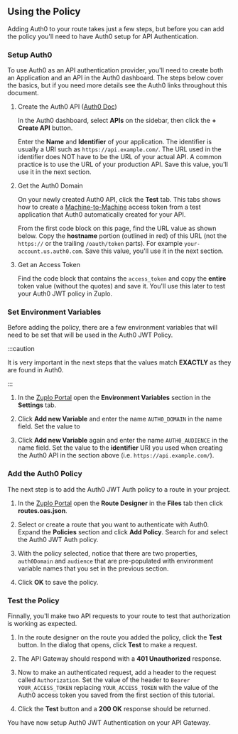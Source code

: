 ## Using the Policy

Adding Auth0 to your route takes just a few steps, but before you can add the
policy you'll need to have Auth0 setup for API Authentication.

### Setup Auth0

To use Auth0 as an API authentication provider, you'll need to create both an
Application and an API in the Auth0 dashboard. The steps below cover the basics,
but if you need more details see the Auth0 links throughout this document.

1. Create the Auth0 API
   ([Auth0 Doc](https://auth0.com/docs/get-started/auth0-overview/set-up-apis))

   In the Auth0 dashboard, select **APIs** on the sidebar, then click the **+
   Create API** button.

   Enter the **Name** and **Identifier** of your application. The identifier is
   usually a URI such as `https://api.example.com/`. The URL used in the
   identifier does NOT have to be the URL of your actual API. A common practice
   is to use the URL of your production API. Save this value, you'll use it in
   the next section.

2. Get the Auth0 Domain

   On your newly created Auth0 API, click the **Test** tab. This tabs shows how
   to create a
   [Machine-to-Machine](https://auth0.com/docs/get-started/authentication-and-authorization-flow/call-your-api-using-the-client-credentials-flow)
   access token from a test application that Auth0 automatically created for
   your API.

   From the first code block on this page, find the URL value as shown below.
   Copy the **hostname** portion (outlined in red) of this URL (not the
   `https://` or the trailing `/oauth/token` parts). For example
   `your-account.us.auth0.com`. Save this value, you'll use it in the next
   section.

   <Screenshot src="https://cdn.zuplo.com/assets/53f91f6d-17c2-469d-9e23-ac3beb9a804b.png" alt="Auth0 Access Token" />

3. Get an Access Token

   Find the code block that contains the `access_token` and copy the **entire**
   token value (without the quotes) and save it. You'll use this later to test
   your Auth0 JWT policy in Zuplo.

   <Screenshot src="https://cdn.zuplo.com/assets/991dbd66-2bb9-4bc1-8ae0-8d928b5dcb7e.png" alt="Auth0 Access Token" />

### Set Environment Variables

Before adding the policy, there are a few environment variables that will need
to be set that will be used in the Auth0 JWT Policy.

:::caution

It is very important in the next steps that the values match **EXACTLY** as they
are found in Auth0.

:::

1. In the [Zuplo Portal](https://portal.zuplo.com) open the **Environment
   Variables** section in the <SettingsTabIcon /> **Settings** tab.

2. Click **Add new Variable** and enter the name `AUTH0_DOMAIN` in the name
   field. Set the value to

3. Click **Add new Variable** again and enter the name `AUTH0_AUDIENCE` in the
   name field. Set the value to the **identifier** URI you used when creating
   the Auth0 API in the section above (i.e. `https://api.example.com/`).

### Add the Auth0 Policy

The next step is to add the Auth0 JWT Auth policy to a route in your project.

1. In the [Zuplo Portal](https://portal.zuplo.com) open the **Route Designer**
   in the <CodeEditorTabIcon /> **Files** tab then click **routes.oas.json**.

2. Select or create a route that you want to authenticate with Auth0. Expand the
   **Policies** section and click **Add Policy**. Search for and select the
   Auth0 JWT Auth policy.

   <Screenshot src="https://cdn.zuplo.com/assets/40c72bc5-be30-4246-809c-58d4ecb18f9e.png" />

3. With the policy selected, notice that there are two properties, `auth0Domain`
   and `audience` that are pre-populated with environment variable names that
   you set in the previous section.

  <Screenshot src="https://cdn.zuplo.com/assets/2aa3fc6a-0e9c-47f6-b08d-c1cc446e54b9.png" maxWidth="60%" />
 
4. Click **OK** to save the policy.

### Test the Policy

Finnally, you'll make two API requests to your route to test that authorization
is working as expected.

1. In the route designer on the route you added the policy, click the **Test**
   button. In the dialog that opens, click **Test** to make a request.

2. The API Gateway should respond with a **401 Unauthorized** response.

  <Screenshot src="https://cdn.zuplo.com/assets/626e10a2-2350-439a-9081-1ccf1fe90cad.png" maxWidth="60%" />

3. Now to make an authenticated request, add a header to the request called
   `Authorization`. Set the value of the header to `Bearer YOUR_ACCESS_TOKEN`
   replacing `YOUR_ACCESS_TOKEN` with the value of the Auth0 access token you
   saved from the first section of this tutorial.

  <Screenshot src="https://cdn.zuplo.com/assets/1486821b-cade-4041-b05b-80d3366327a5.png" maxWidth="80%" />

4. Click the **Test** button and a **200 OK** response should be returned.

  <Screenshot src="https://cdn.zuplo.com/assets/8182f932-8db6-4456-842f-f65158b174c0.png" maxWidth="60%" />

You have now setup Auth0 JWT Authentication on your API Gateway.
